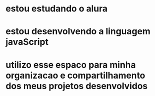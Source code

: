 # estou estudando o alura 
# estou desenvolvendo a linguagem javaScript
# utilizo esse espaco para minha organizacao e compartilhamento dos meus projetos desenvolvidos
